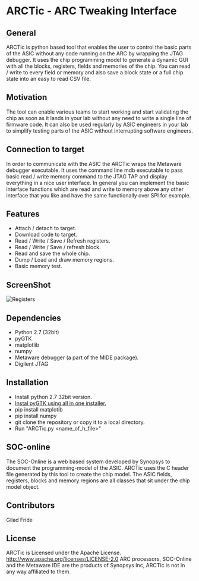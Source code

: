 # ARCTic - ARC Tweaking Interface
## General

ARCTic is python based tool that enables the user to control the basic parts of the ASIC without any code running on the ARC by wrapping the JTAG debugger. It uses the chip programming model to generate a dynamic GUI with all the blocks, registers, fields and memories of the chip. You can read / write to every field or memory and also save a block state or a full chip state into an easy to read CSV file. 

## Motivation
The tool can enable various teams to start working and start validating the chip as soon as it lands in your lab without any need to write a single line of firmware code. It can also be used regularly by ASIC engineers in your lab to simplify testing parts of the ASIC without interrupting software engineers.

## Connection to target
In order to communicate with the ASIC the ARCTic wraps the Metaware debugger executable. It uses the command line mdb executable to pass basic read / write memory command to the JTAG TAP and display everything in a nice user interface. In general you can implement the basic interface functions which are read and write to memory above any other interface that you like and have the same functionally over SPI for example. 

## Features
* Attach / detach to target.
* Download code to target.
* Read / Write / Save / Refresh registers.
* Read / Write / Save / refresh block.
* Read and save the whole chip.
* Dump / Load and draw memory regions.
* Basic memory test.

## ScreenShot
![Registers](https://cloud.githubusercontent.com/assets/481554/15627229/fd23cb62-24e5-11e6-9197-a89b1d6f5007.png?raw=true "Registers")

## Dependencies
* Python 2.7 (32bit)
* pyGTK
* matplotlib
* numpy
* Metaware debugger (a part of the MIDE package).
* Digilent JTAG

## Installation
* Install python 2.7 32bit version.
* [Instal pyGTK using all in one installer.](http://ftp.gnome.org/pub/GNOME/binaries/win32/pygtk/2.24/pygtk-all-in-one-2.24.2.win32-py2.7.msi)
* pip install matplotib
* pip install numpy
* git clone the repository or copy it to a local directory.
* Run "ARCTic.py <name_of_h_file>"

## SOC-online
The SOC-Online is a web based system developed by Synopsys to document the programming-model of the ASIC. ARCTic uses the C header file generated by this tool to create the chip model. The ASIC fields, registers, blocks and memory regions are all classes that sit under the chip model object.

## Contributors
Gilad Fride

## License
ARCTic is Licensed under the Apache License.
http://www.apache.org/licenses/LICENSE-2.0
ARC processors, SOC-Online and the Metaware IDE are the products of Synopsys Inc, ARCTic is not in any way affiliated to them.
